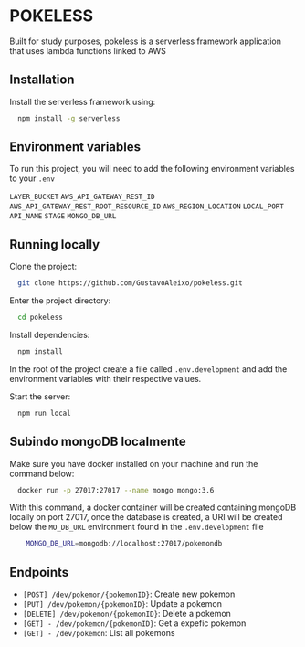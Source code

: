 # POKELESS

Built for study purposes, pokeless is a serverless framework application that uses lambda functions linked to AWS

## Installation

Install the serverless framework using:

```bash
  npm install -g serverless
```
    
## Environment variables

To run this project, you will need to add the following environment variables to your `.env`

`LAYER_BUCKET`
`AWS_API_GATEWAY_REST_ID`
`AWS_API_GATEWAY_REST_ROOT_RESOURCE_ID`
`AWS_REGION_LOCATION`
`LOCAL_PORT`
`API_NAME`
`STAGE`
`MONGO_DB_URL`

## Running locally

Clone the project:

```bash
  git clone https://github.com/GustavoAleixo/pokeless.git
```

Enter the project directory:

```bash
  cd pokeless
```

Install dependencies:

```bash
  npm install
```

In the root of the project create a file called `.env.development` and add the environment variables with their respective values.

Start the server:

```bash
  npm run local
```

## Subindo mongoDB localmente

Make sure you have docker installed on your machine and run the command below:

```bash
  docker run -p 27017:27017 --name mongo mongo:3.6
```

With this command, a docker container will be created containing mongoDB locally on port 27017, once the database is created, a URI will be created below the `MO_DB_URL` environment found in the `.env.development` file

```bash
    MONGO_DB_URL=mongodb://localhost:27017/pokemondb
```

## Endpoints

- `[POST] /dev/pokemon/{pokemonID}`: Create new pokemon
- `[PUT] /dev/pokemon/{pokemonID}`: Update a pokemon
- `[DELETE] /dev/pokemon/{pokemonID}`: Delete a pokemon
- `[GET] - /dev/pokemon/{pokemonID}`: Get a expefic pokemon
- `[GET] - /dev/pokemon`: List all pokemons
